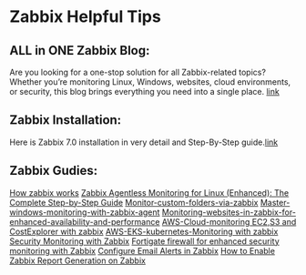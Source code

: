 # Zabbix Helpful Tips

## ALL in ONE Zabbix Blog:
Are you looking for a one-stop solution for all Zabbix-related topics? Whether you’re monitoring Linux, Windows, websites, cloud environments, or security, this blog brings everything you need into a single place. [link](https://medium.com/devsecops-community/all-in-one-zabbix-blog-the-ultimate-guide-to-monitoring-everything-c31ad804af9c)

## Zabbix Installation:
Here is Zabbix 7.0 installation in very detail and Step-By-Step guide.[link](https://medium.com/devsecops-community/step-by-step-guide-installing-zabbix-on-ubuntu-for-efficient-infrastructure-monitoring-640ea85ed741)

## Zabbix Gudies:
[How zabbix works](https://medium.com/devsecops-community/zabbix-monitoring-solutions-for-enterprise-a486790e8bb2)
[Zabbix Agentless Monitoring for Linux (Enhanced): The Complete Step-by-Step Guide](https://medium.com/devsecops-community/zabbix-agentless-monitoring-for-linux-enhanced-the-complete-step-by-step-guide-18f6adfb32be)
[Monitor-custom-folders-via-zabbix](https://medium.com/devsecops-community/monitor-custom-folders-via-zabbix-f7e97735dd71)
[Master-windows-monitoring-with-zabbix-agent](https://medium.com/devsecops-community/master-windows-monitoring-with-zabbix-agent-in-active-mode-87c11ead499d)
[Monitoring-websites-in-zabbix-for-enhanced-availability-and-performance](https://medium.com/devsecops-community/a-comprehensive-guide-monitoring-websites-in-zabbix-for-enhanced-availability-and-performance-f32841e14766)
[AWS-Cloud-monitoring EC2,S3 and CostExplorer with zabbix](https://medium.com/devsecops-community/aws-monitoring-with-zabbix-9c378f709270)
[AWS-EKS-kubernetes-Monitoring with zabbix](https://karthidkk123.medium.com/tired-of-cloudwatch-bills-monitor-aws-eks-for-free-with-zabbix-6644e9518275)
[Security Monitoring with Zabbix](https://medium.com/devsecops-community/how-do-you-find-out-who-changed-the-configuration-with-the-exact-details-ab5819542715)
[Fortigate firewall for enhanced security monitoring with Zabbix](https://medium.com/devsecops-community/is-your-fortigate-sleeping-on-the-job-monitor-it-like-a-pro-with-zabbix-2690a5e9ab4e)
[Configure Email Alerts in Zabbix](https://medium.com/devsecops-community/how-to-configure-email-alerts-in-zabbix-step-by-step-guide-for-devops-teams-2f3f3e68fcee)
[How to Enable Zabbix Report Generation on Zabbix](https://karthidkk123.medium.com/how-to-enable-zabbix-report-generation-on-zabbix-7-0-lts-ubuntu-5ad8d451fcb3)
